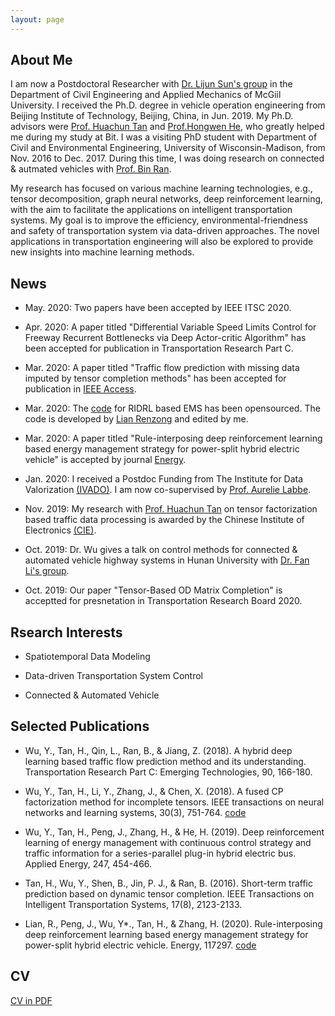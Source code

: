 ```yaml
---
layout: page
---
```


## About Me

I am now a Postdoctoral Researcher with [Dr. Lijun Sun's group](https://lijunsun.github.io/) in the Department of Civil Engineering and Applied Mechanics of McGiil University. I received the Ph.D. degree in vehicle operation engineering from Beijing Institute of Technology, Beijing, China, in Jun. 2019. My Ph.D. advisors were [Prof. Huachun Tan](https://tc.seu.edu.cn/2019/1022/c25722a291907/page.htm) and [Prof.Hongwen He](http://me.bit.edu.cn/szdw/jlgcx/ddjlgcjzzx/bssds4/26210.htm), who greatly helped me during my study at Bit. I was a visiting PhD student with Department of Civil and Environmental Engineering, University of Wisconsin-Madison, from Nov. 2016 to Dec. 2017. During this time, I was doing research on connected & autmated vehicles with [Prof. Bin Ran](https://directory.engr.wisc.edu/cee/faculty/ran_bin). 

My research has focused on various machine learning technologies, e.g., tensor decomposition, graph neural networks, deep reinforcement learning, with the aim to facilitate the applications on intelligent transportation systems. My goal is to improve the efficiency, environmental-friendness and safety of transportation system via data-driven approaches. The novel applications in transportation engineering will also be explored to provide new insights into machine learning methods.

## News

- May. 2020: Two papers have been accepted by IEEE ITSC 2020.

- Apr. 2020: A paper titled "Differential Variable Speed Limits Control for Freeway Recurrent Bottlenecks via Deep Actor-critic Algorithm" has been accepted for publication in Transportation Research Part C.

- Mar. 2020: A paper titled "Traffic flow prediction with missing data imputed by tensor completion methods" has been accepted for publication in [IEEE Access](https://ieeexplore.ieee.org/stamp/stamp.jsp?tp=&arnumber=9051806).

- Mar. 2020: The [code](https://github.com/lryz0612/Deep-reinforcement-learning-based-energy-management-strategy-for-hybrid-electric-vehicle) for RIDRL based EMS has been opensourced. The code is developed by [Lian Renzong](https://github.com/lryz0612) and edited by me.

- Mar. 2020: A paper titled "Rule-interposing deep reinforcement learning based energy management strategy for power-split hybrid electric vehicle" is accepted by journal [Energy](https://reader.elsevier.com/reader/sd/pii/S0360544220304047?token=B70E6384D7093CAEC7BC9C8D4E005696F260B15D5BC83F0E1349CD2D82DE1F5111D6000746121629006098B3A4FF2BB5). 

- Jan. 2020: I received a Postdoc Funding from The Institute for Data Valorization [(IVADO)](https://ivado.ca/en/ivado-scholarships/postdoctoral-scholarships/). I am now co-supervised by [Prof. Aurelie Labbe](https://www.hec.ca/en/profs/aurelie.labbe.html).

- Nov. 2019: My research with [Prof. Huachun Tan](https://tc.seu.edu.cn/2019/1022/c25722a291907/page.htm) on tensor factorization based traffic data processing is awarded by the Chinese Institute of Electronics [(CIE)](https://www.cie-info.org.cn/).

- Oct. 2019: Dr. Wu gives a talk on control methods for connected & automated vehicle highway systems in Hunan University with [Dr. Fan Li's group](http://grjl.hnu.edu.cn/p/28AD870F5105F4BE7365891656C36677).

- Oct. 2019: Our paper "Tensor-Based OD Matrix Completion" is acceptted for presnetation in Transportation Research Board 2020.

## Rsearch Interests

- Spatiotemporal Data Modeling 

- Data-driven Transportation System Control

- Connected & Automated Vehicle

## Selected Publications

- Wu, Y., Tan, H., Qin, L., Ran, B., & Jiang, Z. (2018). A hybrid deep learning based traffic flow prediction method and its understanding. Transportation Research Part C: Emerging Technologies, 90, 166-180.

- Wu, Y., Tan, H., Li, Y., Zhang, J., & Chen, X. (2018). A fused CP factorization method for incomplete tensors. IEEE transactions on neural networks and learning systems, 30(3), 751-764. [code](https://github.com/Kaimaoge/Tensor-decomposition-completion-and-recovery-papers-and-codes/tree/master/NonnegativeFCP)

- Wu, Y., Tan, H., Peng, J., Zhang, H., & He, H. (2019). Deep reinforcement learning of energy management with continuous control strategy and traffic information for a series-parallel plug-in hybrid electric bus. Applied Energy, 247, 454-466.

- Tan, H., Wu, Y., Shen, B., Jin, P. J., & Ran, B. (2016). Short-term traffic prediction based on dynamic tensor completion. IEEE Transactions on Intelligent Transportation Systems, 17(8), 2123-2133.

- Lian, R., Peng, J., Wu, Y*., Tan, H., & Zhang, H. (2020). Rule-interposing deep reinforcement learning based energy management strategy for power-split hybrid electric vehicle. Energy, 117297. [code](https://github.com/lryz0612/Deep-reinforcement-learning-based-energy-management-strategy-for-hybrid-electric-vehicle)

## CV

[CV in PDF](https://github.com/Kaimaoge/Kaimaoge.github.io/blob/master/files/CV.pdf)
                                        
                                        
                                       
                                        
